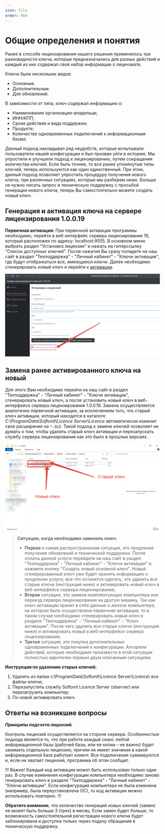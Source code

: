 ```yaml
---
icon: file
order: 950
---
```


# Общие определения и понятия

Ранее в способе лицензирования нашего решения применялось три разновидности ключа, которые предназначались для разных действий и каждый из них содержал свой набор информации о лицензиате.

Ключи были нескольких видов:

* Основные.
* Дополнительные.  
* Для обновлений.  

В зависимости от типа, ключ содержал информацию о:

* Наименовании организации-владельце;
* ИНН/КПП;
* Сроке действия и вида поддержки;
* Продукте;
* Количестве одновременных подключений к информационным базам;

Данный подход накладывал ряд неудобств, которые испытывали пользователи нашей конфигурации и был призван уйти в историю. Мы упростили и улучшили подход к лицензированию, путем сокращения количества ключей. Если быть точнее, то все ранее упомянутые типы ключей, теперь используются как один единственный. При этом, данный подход позволяет упростить процедуру получения нового ключа, при различных ситуациях, которые мы разберем ниже. Больше не нужно писать запрос в техническую поддержку с просьбой генерации нового ключа, теперь Вы самостоятельно можете создать новый ключ.

## Генерация и активация ключа на сервере лицензирования 1.0.0.19

**Первичная активация:** При первичной активации программы необходимо, перейти в веб-интерфейс сервера лицензирования 19, который расположен по адресу: localhost:9555. В основном меню выбрать раздел "Установка лицензии" и нажать на гиперссылку "Список доступных ключей". После нажатия Вы сразу попадете на наш сайт в раздел "Техподдержка" - "Личный кабинет" - "Ключи активации", где будут отображаться все, имеющиеся ключи. Далее необходимо сгенерировать новый ключ и перейти к [активации](https://softonit.ru/FAQ/courses/?COURSE_ID=1&LESSON_ID=588).

![Установка лицензий](static/01_ОбщиеОпределенияИПонятия.png)

## Замена ранее активированного ключа на новый

Для этого Вам необходимо перейти на наш сайт в раздел "Техподдержка" - "Личный кабинет" - "Ключи активации", сгенерировать новый ключ, а после установить новый ключ в веб-интерфейсе сервера лицензирования 1.0.0.19. Замена осуществляется аналогично первичной активации, за исключением того, что старый ключ активации, который находится в каталоге *C:\ProgramData\Softonit\Licence Server\Licence* автоматически изменит свое расширение на `*.OLD`. Такой подход к замене ключей позволяет не думать о том, чтобы удалить старый ключ активации и перезапускать службу сервера лицензирования как это было в прошлых версиях. 

![Установка лицензий](static/02_ОбщиеОпределенияИПонятия.png)  

> **Ситуации, когда необходимо заменить ключ:** 
> * **Первая** и самая распространенная ситуация, это продление получения обновлений и технической поддержки. После оплаты данной услуги перейдите на наш сайт в раздел "Техподдержка" - "Личный кабинет" - "Ключи активации" и нажмите кнопку "Создать новый основной ключ". Новый сгенерированный ключ уже будет хранить информацию о продлении услуги, все что останется сделать, это удалить все старые ключи (инструкция ниже) и активировать новый ключ в веб-интерфейсе сервера лицензирования;
> * **Вторая** ситуация, это замена комплектующих компьютера или переезд сервера лицензирования на другую машину. Так как ключ активации хранит в себе данные о железе компьютера, на котором была осуществлена первичная активация, то в таком случае необходимо сгенерировать новый ключ в разделе "Техподдержка" - "Личный кабинет" - "Ключ активации". После чего удалить все старые ключи (инструкция ниже) и активировать новый в веб-интерфейсе сервера лицензирования;  
> * **Третья** ситуация, это покупка дополнительных одновременных подключений к конфигурации. Алгоритм действий, которые необходимо произвести в этой ситуации полностью идентичен первым двум описанным ситуациям.  

**Инструкция по удалению старых ключей:**
1. Удалить из папки c:\ProgramData\Softonit\Licence Server\Licence\ все файлы-ключи;  
2. Перезапустить службу Softonit Licence Server (slserver) или перезагрузить компьютер;  
3. По новой активировать ключ.  

## Ответы на возникшие вопросы

***Принципы подсчета лицензий.***  

Контроль лицензий осуществляется на стороне сервера. Особенностью подхода является то, что при работе каждый сеанс любой информационной базы (рабочей базы, или ее копии – не важно) будет занимать отдельную лицензию, причем не имеет значения в какой информационной базе работает клиент. Все подключения суммируются и, если не хватает лицензий, программа об этом сообщит.

!!! Важно!
 Каждый код активации может быть использован только один раз. В случае изменения конфигурации компьютера необходимо заново генерировать ключ в разделе "Техподдержка" - "Личный кабинет" - "Ключи активации". Если конфигурация компьютера не была изменена (например, была переустановлена ОС), то код активации можно использовать повторно.
!!!

**Обратите внимание**, что количество генераций новых ключей (замен) не может быть больше 3 (трех) в месяц. Если замен будет больше, то возможность самостоятельной регистрации нового ключа будет заблокирована и доступна только через подачу обращения в техническую поддержку.

